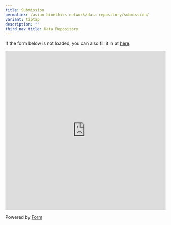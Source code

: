 ```yaml
---
title: Submission
permalink: /asian-bioethics-network/data-repository/submission/
variant: tiptap
description: ""
third_nav_title: Data Repository
---
```

<p>If the form below is not loaded, you can also fill it in at <a href="https://form.gov.sg/66a85ded2ad5e83f31da8620" rel="noopener noreferrer nofollow" target="_blank">here</a>.</p>
<div class="iframe-wrapper">
<iframe style="width: 100%; height: 500px" allowfullscreen="true" frameborder="0" src="https://form.gov.sg/66a85ded2ad5e83f31da8620"></iframe>
</div>
<p>Powered by <a href="https://form.gov.sg" rel="noopener noreferrer nofollow" target="_blank">Form</a>
</p>